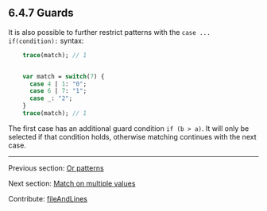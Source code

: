 ## 6.4.7 Guards

It is also possible to further restrict patterns with the `case ... if(condition):` syntax:

```haxe
    trace(match); // 1


    var match = switch(7) {
      case 4 | 1: "0";
      case 6 | 7: "1";
      case _: "2";
    }
    trace(match); // 1
```

The first case has an additional guard condition `if (b > a)`. It will only be selected if that condition holds, otherwise matching continues with the next case.

---

Previous section: [Or patterns](lf-pattern-matching-or.md)

Next section: [Match on multiple values](lf-pattern-matching-tuples.md)

Contribute: [fileAndLines](https://github.com/HaxeFoundation/HaxeManual/blob/master/06-language-features.tex#L200-200)